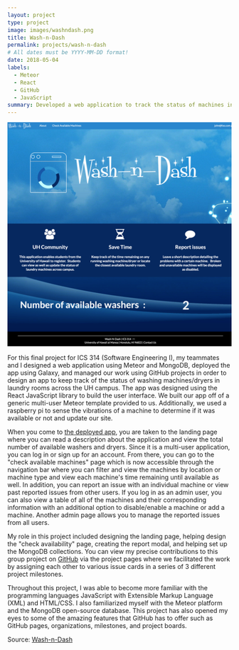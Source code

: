 ```yaml
---
layout: project
type: project
image: images/washndash.png
title: Wash-n-Dash
permalink: projects/wash-n-dash
# All dates must be YYYY-MM-DD format!
date: 2018-05-04
labels:
  - Meteor
  - React
  - GitHub
  - JavaScript
summary: Developed a web application to track the status of machines in laundry rooms around the University of Hawaii
---
```

<img class="ui medium right floated rounded image" src="../images/washndash.png">

For this final project for ICS 314 (Software Engineering I), my teammates and I designed a web application using Meteor and MongoDB, deployed the app using Galaxy, and managed our work using GitHub projects in order to design an app to keep track of the status of washing machines/dryers in laundry rooms across the UH campus.  The app was designed using the React JavaScript library to build the user interface.  We built our app off of a generic multi-user Meteor template provided to us. Additionally, we used a raspberry pi to sense the vibrations of a machine to determine if it was available or not and update our site. 

When you come to [the deployed app](http://washndash.meteorapp.com/#/), you are taken to the landing page where you can read a description about the application and view the total number of available washers and dryers. Since it is a multi-user application, you can log in or sign up for an account. From there, you can go to the "check available machines" page which is now accessible through the navigation bar where you can filter and view the machines by location or machine type and view each machine's time remaining until available as well.  In addition, you can report an issue with an individual machine or view past reported issues from other users. If you log in as an admin user, you can also view a table of all of the machines and their corresponding information with an additional option to disable/enable a machine or add a machine. Another admin page allows you to manage the reported issues from all users. 

My role in this project included designing the landing page, helping design the "check availability" page, creating the report modal, and helping set up the MongoDB collections. You can view my precise contributions to this group project on [GitHub](https://github.com/wash-n-dash) via the project pages where we facilitated the work by assigning each other to various issue cards in a series of 3 different project milestones.  

Throughout this project, I was able to become more familiar with the programming languages JavaScript with Extensible Markup Language (XML) and HTML/CSS.  I also familiarized myself with the Meteor platform and the MongoDB open-source database. This project has also opened my eyes to some of the amazing features that GitHub has to offer such as GitHub pages, organizations, milestones, and project boards. 

Source: <a href="https://github.com/wash-n-dash"><i class="large github icon "></i>Wash-n-Dash</a>

